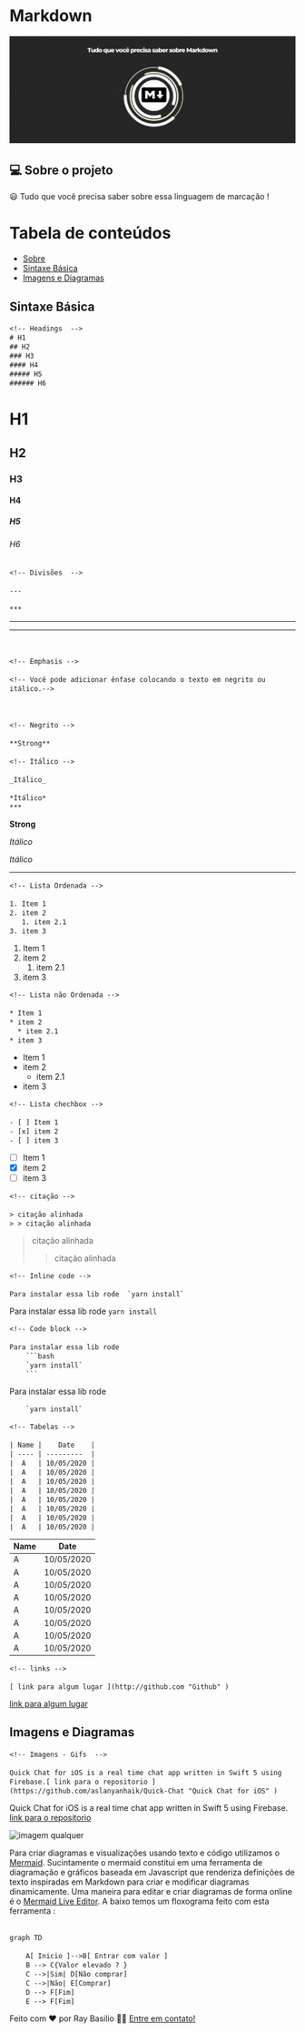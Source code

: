 # Markdown



![ imagem qualquer ](Marker.gif)
## 💻 Sobre o projeto
:smiley: Tudo que você  precisa saber sobre essa linguagem de marcação !

Tabela de conteúdos
=================
<!--ts-->
   * [Sobre](#Sobre)
   * [Sintaxe Básica](#Sintaxe-Básica)
   * [Imagens e Diagramas](#Imagens-e-Diagramas)
  
<!--te-->

## Sintaxe Básica
<!-- Headings  -->

```
<!-- Headings  -->
# H1
## H2
### H3
#### H4
##### H5
###### H6
```


# H1
## H2
### H3
#### H4
##### H5
###### H6

<!-- DIVIDERS-->

```
<!-- Divisões  -->

---

***
```


---

***
```


<!-- Emphasis -->

<!-- Você pode adicionar ênfase colocando o texto em negrito ou itálico.-->



<!-- Negrito -->

**Strong**

<!-- Itáĺico -->

_Itáĺico_

*Itáĺico*
***
```


<!-- Negrito -->

**Strong**

<!-- Itáĺico -->

_Itálico_

*Itálico*
***
```
<!-- Lista Ordenada -->

1. Item 1
2. item 2
   1. item 2.1  
3. item 3

```


<!-- Lista Ordenada -->

1. Item 1
2. item 2
   1. item 2.1  
3. item 3

```
<!-- Lista não Ordenada -->

* Item 1
* item 2
  * item 2.1
* item 3

```


<!-- Lista não Ordenada -->

* Item 1
* item 2
  * item 2.1
* item 3
```
<!-- Lista chechbox -->

- [ ] Item 1
- [x] item 2
- [ ] item 3

```



<!-- Lista chechbox -->

- [ ] Item 1
- [x] item 2
- [ ] item 3

```
<!-- citação -->

> citação alinhada
> > citação alinhada
```


<!-- citação -->

> citação alinhada
> > citação alinhada

<!-- Inline code -->
```
<!-- Inline code -->

Para instalar essa lib rode  `yarn install`
```


Para instalar essa lib rode  `yarn install`

<!-- Code block -->
``` 
<!-- Code block -->

Para instalar essa lib rode 
    ```bash 
    `yarn install` 
    ```
```


Para instalar essa lib rode 
```bash 
    `yarn install` 
```

```
<!-- Tabelas -->

| Name |    Date    |
| ---- | ---------  |
|  A   | 10/05/2020 |
|  A   | 10/05/2020 |
|  A   | 10/05/2020 |
|  A   | 10/05/2020 |
|  A   | 10/05/2020 |
|  A   | 10/05/2020 |
|  A   | 10/05/2020 |
|  A   | 10/05/2020 |
```


<!-- Tabelas -->

| Name |    Date    |
| ---- | ---------  |
|  A   | 10/05/2020 |
|  A   | 10/05/2020 |
|  A   | 10/05/2020 |
|  A   | 10/05/2020 |
|  A   | 10/05/2020 |
|  A   | 10/05/2020 |
|  A   | 10/05/2020 |
|  A   | 10/05/2020 |

<!-- links -->

```
<!-- links -->

[ link para algum lugar ](http://github.com "Github" ) 

```


[ link para algum lugar ](http://github.com "Github" ) 

## Imagens e Diagramas

```
<!-- Imagens - Gifs  -->

Quick Chat for iOS is a real time chat app written in Swift 5 using Firebase.[ link para o repositorio ](https://github.com/aslanyanhaik/Quick-Chat "Quick Chat for iOS" )  
```


<!-- Imagens - Gifs  -->

Quick Chat for iOS is a real time chat app written in Swift 5 using Firebase.[ link para o repositorio ](https://github.com/aslanyanhaik/Quick-Chat "Quick Chat for iOS" ) 

![ imagem qualquer ]( https://raw.githubusercontent.com/aslanyanhaik/Quick-Chat/master/screenshot.gif )


<!-- Graficos - Diagramas -->

Para criar diagramas e visualizações usando texto e código utilizamos o [Mermaid](https://mermaid-js.github.io/mermaid/#/). Sucintamente o mermaid constitui em uma ferramenta de diagramação e gráficos baseada em Javascript que renderiza definições de texto inspiradas em Markdown para criar e modificar diagramas dinamicamente. Uma maneira para editar e criar diagramas de forma online é o [Mermaid Live Editor](https://mermaid-js.github.io/mermaid-live-editor/edit#pako:eNpVkE1qw0AMha8itEohvoAXhcZOsgmk0Ow8WQiPnBmS-WEsU4Ltu3ccU2i1kt77nhAasQ2ascRbomjgUisPuT6ayiTbi6P-CkXxPh1ZwAXPzwl2m2OA3oQYrb-9rfxugaAaTwvGIMb6-7xa1St_9jxB3ZwoSojXv87lO0ywb-ynyev_OyZxTh2ajsqOipYSVJReCG7RcXJkdT59XBSFYtixwjK3mjsaHqJQ-TmjQ9QkvNdWQsJS0sBbpEHC19O3v_PK1JbyI9wqzj8k-lxH). A baixo temos um floxograma feito com esta ferramenta :

```mermaid

graph TD

    A[ Inicio ]-->B[ Entrar com valor ]
    B --> C{Valor elevado ? }
    C -->|Sim| D[Não comprar]
    C -->|Não| E[Comprar]
    D --> F[Fim]
    E --> F[Fim]

```

Feito com ❤️ por Ray Basilio 👋🏽 [Entre em contato!](https://www.linkedin.com/in/ray-basilio-engenheiro-de-controle-e-automacao/)